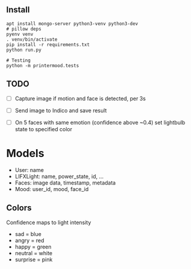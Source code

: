 
## Install
    apt install mongo-server python3-venv python3-dev
    # pillow deps
    pyenv venv
    . venv/bin/activate
    pip install -r requirements.txt
    python run.py
    
    # Testing
    python -m printermood.tests

## TODO

- [ ] Capture image if motion and face is detected, per 3s
- [ ] Send image to Indico and save result
- [ ] On 5 faces with same emotion (confidence above ~0.4) set lightbulb state to specified color


# Models

- User: name
- LIFXLight: name, power_state, id, ...
- Faces: image data, timestamp, metadata
- Mood: user_id, mood, face_id


## Colors
Confidence maps to light intensity

- sad = blue
- angry = red
- happy = green
- neutral = white
- surprise = pink
